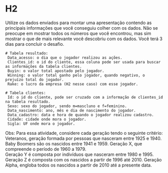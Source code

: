 # H2

 Utilize os dados enviados para montar uma apresentação contendo as principais informações que você conseguiu colher com os dados. Não se preocupe em mostrar todos os números que você encontrou, mas sim mostrar o que de mais relevante você descobriu com os dados. Você terá 3 dias para concluir o desafio.

    # Tabela resultado:
     Data_acesso: o dia que o jogador realizou as ações.
     Clientes_id: o id do cliente, essa coluna pode ser usada para buscar as informações da tabela clientes.
     Buyin: o valor total apostado pelo jogador.
     Winning: o valor total ganho pelo jogador, quando negativo, o prejuízo total do jogador.
     Rake: o lucro da empresa (H2 nesse caso) com esse jogador.
 
    # Tabela clientes:
     Id: o id do cliente, pode ser cruzado com a informação de clientes_id na tabela resultado.
     Sexo: sexo do jogador, sendo m=mascluno e f=feminino.
     Data_nascimento: ano, mês e dia de nascimento do jogador.
     Data_cadastro: data e hora de quando o jogador realizou cadastro.
     Cidade: cidade onde mora o jogador.
     Sigla: UF onde mora o jogador.

 Obs: Para essa atividade, considere cada geração tendo o seguinte critério: 
 Veteranos, geração  formada por pessoas que nasceram entre 1925 e 1940.
 Baby Boomers são os nascidos entre 1941 e 1959. 
 Geração X, que compreende o período de 1960 a 1979.  
 Geração Y é composta por indivíduos que nasceram entre 1980 e 1995. 
 Geração Z é composta com os nascidos a partir de 1996 até 2010. 
 Geração Alpha, engloba todos os nascidos a partir de 2010 até a presente data. 
